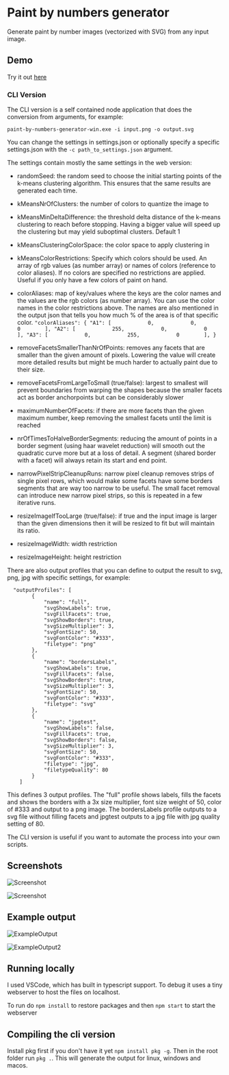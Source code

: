 # Paint by numbers generator
Generate paint by number images (vectorized with SVG) from any input image.

## Demo

Try it out [here](https://drake7707.github.io/paintbynumbersgenerator/index.html)

### CLI Version

The CLI version is a self contained node application that does the conversion from arguments, for example:
```
paint-by-numbers-generator-win.exe -i input.png -o output.svg
```
You can change the settings in settings.json or optionally specify a specific settings.json with the `-c path_to_settings.json` argument.

The settings contain mostly the same settings in the web version:
 - randomSeed: the random seed to choose the initial starting points of the k-means clustering algorithm. This ensures that the same results are generated each time.
 - kMeansNrOfClusters: the number of colors to quantize the image to
 - kMeansMinDeltaDifference: the threshold delta distance of the k-means clustering to reach before stopping. Having a bigger value will speed up the clustering but may yield suboptimal clusters. Default 1
 - kMeansClusteringColorSpace: the color space to apply clustering in
 - kMeansColorRestrictions: Specify which colors should be used. An array of rgb values (as number array) or names of colors (reference to color aliases). If no colors are specified no restrictions are applied. Useful if you only have a few colors of paint on hand.
 - colorAliases: map of key/values where the keys are the color names and the values are the rgb colors (as number array). You can use the color names in the color restrictions above. The names are also mentioned in the output json that tells you how much % of the area is of that specific color.
       ```
       "colorAliases": {
              "A1": [            0,            0,            0        ],
              "A2": [            255,            0,            0        ],
              "A3": [            0,            255,            0        ],
          }
        ```
 - removeFacetsSmallerThanNrOfPoints: removes any facets that are smaller than the given amount of pixels. Lowering the value will create more detailed results but might be much harder to actually paint due to their size.
 - removeFacetsFromLargeToSmall (true/false): largest to smallest will prevent boundaries from warping the shapes because the smaller facets act as border anchorpoints but can be considerably slower
 - maximumNumberOfFacets: if there are more facets than the given maximum number, keep removing the smallest facets until the limit is reached
 
 - nrOfTimesToHalveBorderSegments: reducing the amount of points in a border segment (using haar wavelet reduction) will smooth out the quadratic curve more but at a loss of detail. A segment (shared border with a facet) will always retain its start and end point.
 
 - narrowPixelStripCleanupRuns: narrow pixel cleanup removes strips of single pixel rows, which would make some facets have some borders segments that are way too narrow to be useful. The small facet removal can introduce new narrow pixel strips, so this is repeated in a few iterative runs.
 
 - resizeImageIfTooLarge (true/false): if true and the input image is larger than the given dimensions then it will be resized to fit but will maintain its ratio.
 - resizeImageWidth: width restriction
 - resizeImageHeight: height restriction

There are also output profiles that you can define to output the result to svg, png, jpg with specific settings, for example:
```
  "outputProfiles": [
        {
            "name": "full",
            "svgShowLabels": true,
            "svgFillFacets": true,
            "svgShowBorders": true,
            "svgSizeMultiplier": 3,
            "svgFontSize": 50,
            "svgFontColor": "#333",
            "filetype": "png"
        },
        {
            "name": "bordersLabels",
            "svgShowLabels": true,
            "svgFillFacets": false,
            "svgShowBorders": true,
            "svgSizeMultiplier": 3,
            "svgFontSize": 50,
            "svgFontColor": "#333",
            "filetype": "svg"
        },
        {
            "name": "jpgtest",
            "svgShowLabels": false,
            "svgFillFacets": true,
            "svgShowBorders": false,
            "svgSizeMultiplier": 3,
            "svgFontSize": 50,
            "svgFontColor": "#333",
            "filetype": "jpg",
            "filetypeQuality": 80
        }
    ]
```
This defines 3 output profiles. The "full" profile shows labels, fills the facets and shows the borders with a 3x size multiplier, font size weight of 50, color of #333 and output to a png image. The bordersLabels profile outputs to a svg file without filling facets and jpgtest outputs to a jpg file with jpg quality setting  of 80.

The CLI version is useful if you want to automate the process into your own scripts.

## Screenshots

![Screenshot](https://i.imgur.com/6uHm78x.png])

![Screenshot](https://i.imgur.com/cY9ieAy.png)


## Example output

![ExampleOutput](https://i.imgur.com/2Zuo13d.png)

![ExampleOutput2](https://i.imgur.com/SxWhOc7.png)

## Running locally

I used VSCode, which has built in typescript support. To debug it uses a tiny webserver to host the files on localhost. 

To run do `npm install` to restore packages and then `npm start` to start the webserver


## Compiling the cli version

Install pkg first if you don't have it yet `npm install pkg -g`. Then in the root folder run `pkg .`. This will generate the output for linux, windows and macos.

